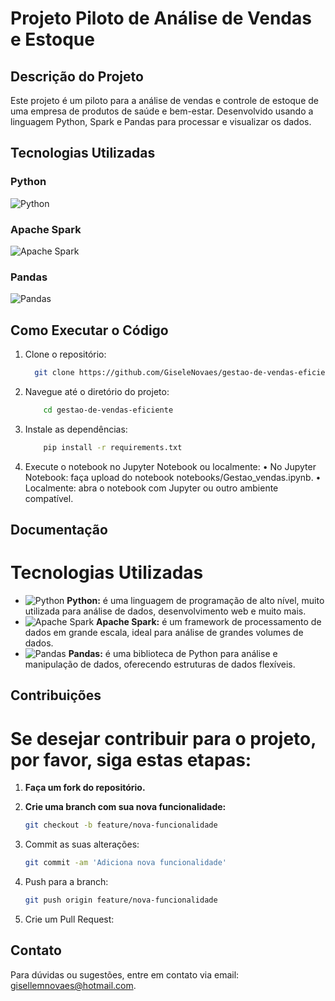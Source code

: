 # Projeto Piloto de Análise de Vendas e Estoque

## Descrição do Projeto
Este projeto é um piloto para a análise de vendas e controle de estoque de uma empresa de produtos de saúde e bem-estar.
Desenvolvido usando a linguagem Python, Spark e Pandas para processar e visualizar os dados.

## Tecnologias Utilizadas

### Python
![Python](https://img.shields.io/badge/Python-3776AB?style=for-the-badge&logo=python&logoColor=white)

### Apache Spark
![Apache Spark](https://img.shields.io/badge/Apache%20Spark-E25A1C?style=for-the-badge&logo=apachespark&logoColor=white)

### Pandas
![Pandas](https://img.shields.io/badge/Pandas-150458?style=for-the-badge&logo=pandas&logoColor=white)

## Como Executar o Código
1. Clone o repositório: 
    ```bash
      git clone https://github.com/GiseleNovaes/gestao-de-vendas-eficiente.git
    
 2. Navegue até o diretório do projeto:

    ```bash
        cd gestao-de-vendas-eficiente

 3. Instale as dependências:
    ```bash
        pip install -r requirements.txt

  4. Execute o notebook no Jupyter Notebook ou localmente:
    • No Jupyter Notebook: faça upload do notebook notebooks/Gestao_vendas.ipynb.
    • Localmente: abra o notebook com Jupyter ou outro ambiente compatível.


## Documentação
# Tecnologias Utilizadas

- ![Python](https://img.shields.io/badge/Python-3776AB?style=for-the-badge&logo=python&logoColor=white) **Python:** é uma linguagem de programação de alto nível, muito utilizada para análise de dados, desenvolvimento web e muito mais.
- ![Apache Spark](https://img.shields.io/badge/Apache%20Spark-E25A1C?style=for-the-badge&logo=apachespark&logoColor=white) **Apache Spark:** é um framework de processamento de dados em grande escala, ideal para análise de grandes volumes de dados.
- ![Pandas](https://img.shields.io/badge/Pandas-150458?style=for-the-badge&logo=pandas&logoColor=white) **Pandas:** é uma biblioteca de Python para análise e manipulação de dados, oferecendo estruturas de dados flexíveis.


## Contribuições
# Se desejar contribuir para o projeto, por favor, siga estas etapas:


1. **Faça um fork do repositório.**
  
2. **Crie uma branch com sua nova funcionalidade:**
   ```bash
   git checkout -b feature/nova-funcionalidade
3. Commit as suas  alterações:
   ```bash
   git commit -am 'Adiciona nova funcionalidade'

4. Push para a branch:
   ```bash
   git push origin feature/nova-funcionalidade

5. Crie um Pull Request:
    
## Contato
Para dúvidas ou sugestões, entre em contato via email: gisellemnovaes@hotmail.com.

 

